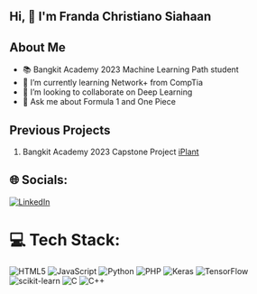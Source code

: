 ## Hi, 👋 I'm Franda Christiano Siahaan

<!--
**Slovox/Slovox** is a ✨ _special_ ✨ repository because its `README.md` (this file) appears on your GitHub profile.

Here are some ideas to get you started:
-->

## About Me
- 📚 Bangkit Academy 2023 Machine Learning Path student  
- 🌱 I’m currently learning Network+ from CompTia
- 👯 I’m looking to collaborate on Deep Learning
- 💬 Ask me about Formula 1 and One Piece
<!--
//- 📫 How to reach me: ...
//- 😄 Pronouns: ...
//- ⚡ Fun fact: ...
-->

## Previous Projects
1. Bangkit Academy 2023 Capstone Project [iPlant](https://github.com/helmifalahh/iPlant-Capstone-Bangkit)

## 🌐 Socials:
[![LinkedIn](https://img.shields.io/badge/LinkedIn-%230077B5.svg?logo=linkedin&logoColor=white)](https://linkedin.com/in/https://linkedin.com/in/franda-christiano-siahaan) 

# 💻 Tech Stack:
![HTML5](https://img.shields.io/badge/html5-%23E34F26.svg?style=for-the-badge&logo=html5&logoColor=white) ![JavaScript](https://img.shields.io/badge/javascript-%23323330.svg?style=for-the-badge&logo=javascript&logoColor=%23F7DF1E) ![Python](https://img.shields.io/badge/python-3670A0?style=for-the-badge&logo=python&logoColor=ffdd54) ![PHP](https://img.shields.io/badge/php-%23777BB4.svg?style=for-the-badge&logo=php&logoColor=white) ![Keras](https://img.shields.io/badge/Keras-%23D00000.svg?style=for-the-badge&logo=Keras&logoColor=white) ![TensorFlow](https://img.shields.io/badge/TensorFlow-%23FF6F00.svg?style=for-the-badge&logo=TensorFlow&logoColor=white) ![scikit-learn](https://img.shields.io/badge/scikit--learn-%23F7931E.svg?style=for-the-badge&logo=scikit-learn&logoColor=white) ![C](https://img.shields.io/badge/c-%2300599C.svg?style=for-the-badge&logo=c&logoColor=white) ![C++](https://img.shields.io/badge/c++-%2300599C.svg?style=for-the-badge&logo=c%2B%2B&logoColor=white)


